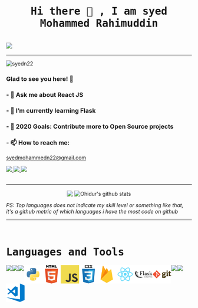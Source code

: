 <h1 align="center" style="font-family:monospace"> Hi there 👋 , I am syed Mohammed Rahimuddin </h1>

<br />

<img width="800px" src="https://cdn.dribbble.com/users/1787323/screenshots/11310814/media/78d925f388bdfd914f5c84a30261e239.png">

<br/>
<hr/>
<p align="left"> <img src="https://komarev.com/ghpvc/?username=syedn22" alt="syedn22" /> </p>


### Glad to see you here! 🤩 &nbsp;

### - 🔭 Ask me about React JS

### - 🌱 I’m currently learning Flask

### - 🥅 2020 Goals: Contribute more to Open Source projects

### - 📫 How to reach me:

syedmohammedn22@gmail.com

<div align="left">
  <a href="www.linkedin.com/in/syed-mohammed-rahimuddin-n-219623172">
    <img  width="50px" src="https://cdn.jsdelivr.net/npm/simple-icons@3.12.0/icons/linkedin.svg"/>
  </a>
  <a href="https://github.com/syedn22">
    <img   width="50px" src="https://cdn.jsdelivr.net/npm/simple-icons@v3/icons/github.svg" />
  </a>
  <a href="https://www.instagram.com/iamsyedrahim/">
    <img   width="50px" src="https://cdn.jsdelivr.net/npm/simple-icons@v3/icons/instagram.svg" />
  </a>
</div>

<br/>
<hr/>
<p align="center">
  <img align="center" src="https://github-readme-stats.vercel.app/api/top-langs/?username=syedn22&theme=radical&hide_langs_below=1&layout=compact" />
  <img align="center" src="https://github-readme-stats.vercel.app/api?username=syedn22&show_icons=true&theme=radical&line_height=21" alt="Ohidur's github stats"/>
</p>

_PS: Top languages does not indicate my skill level or something like that, it's a github metric of which languages i have the most code on github_

<hr/>
<br />

<!-- **Languages and Tools:** &nbsp; -->
<h1 style="font-family:monospace;"> Languages and Tools </h1>
<img align="left" height="50px" src="https://devicons.github.io/devicon/devicon.git/icons/c/c-original.svg">
<img align="left" height="50px" src="https://devicons.github.io/devicon/devicon.git/icons/cplusplus/cplusplus-original.svg">
<img align="left" height="50px" src="https://devicons.github.io/devicon/devicon.git/icons/java/java-original-wordmark.svg">
<img align="left" height="50px" src="https://raw.githubusercontent.com/github/explore/80688e429a7d4ef2fca1e82350fe8e3517d3494d/topics/python/python.png">
<img align="left" height="50px" src="https://raw.githubusercontent.com/github/explore/80688e429a7d4ef2fca1e82350fe8e3517d3494d/topics/html/html.png">
<img align="left" height="50px" src="https://raw.githubusercontent.com/github/explore/80688e429a7d4ef2fca1e82350fe8e3517d3494d/topics/javascript/javascript.png">
<img align="left" height="50px" src="https://raw.githubusercontent.com/github/explore/80688e429a7d4ef2fca1e82350fe8e3517d3494d/topics/css/css.png">
<img align="left" height="50px" src="https://raw.githubusercontent.com/github/explore/80688e429a7d4ef2fca1e82350fe8e3517d3494d/topics/firebase/firebase.png">
<img align="left" height="50px" src="https://raw.githubusercontent.com/github/explore/80688e429a7d4ef2fca1e82350fe8e3517d3494d/topics/react/react.png">
<img align="left" height="50px" src="https://raw.githubusercontent.com/github/explore/80688e429a7d4ef2fca1e82350fe8e3517d3494d/topics/flask/flask.png">
<img align="left" height="50px" src="https://raw.githubusercontent.com/github/explore/80688e429a7d4ef2fca1e82350fe8e3517d3494d/topics/git/git.png">
<img align="left" height="50px" src="https://devicons.github.io/devicon/devicon.git/icons/mysql/mysql-original-wordmark.svg">
<img align="left" height="50px" src="https://devicons.github.io/devicon/devicon.git/icons/oracle/oracle-original.svg">
<img align="left" height="50px" src="https://raw.githubusercontent.com/github/explore/80688e429a7d4ef2fca1e82350fe8e3517d3494d/topics/visual-studio-code/visual-studio-code.png">

<!-- <code><img align="left" height="50px" src=""></code> -->

<!--
**syedn22/syedn22** is a ✨ _special_ ✨ repository because its `README.md` (this file) appears on your GitHub profile.

Here are some ideas to get you started:

- 🔭 I’m currently working on ...
- 🌱 I’m currently learning ...
- 👯 I’m looking to collaborate on ...
- 🤔 I’m looking for help with ...
- 💬 Ask me about ...
- 📫 How to reach me: ...
- 😄 Pronouns: ...
- ⚡ Fun fact: ...
-->
